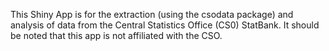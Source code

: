 This Shiny App is for the extraction (using the csodata package) and analysis of data from the Central Statistics Office (CS0) StatBank.
It should be noted that this app is not affiliated with the CSO. 
